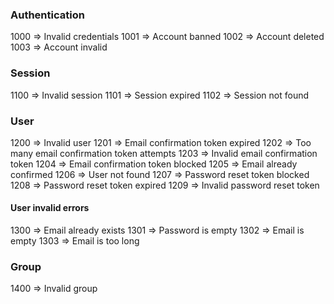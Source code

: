 ### Authentication

1000 => Invalid credentials
1001 => Account banned
1002 => Account deleted
1003 => Account invalid

### Session

1100 => Invalid session
1101 => Session expired
1102 => Session not found

### User

1200 => Invalid user
1201 => Email confirmation token expired
1202 => Too many email confirmation token attempts
1203 => Invalid email confirmation token
1204 => Email confirmation token blocked
1205 => Email already confirmed
1206 => User not found
1207 => Password reset token blocked
1208 => Password reset token expired
1209 => Invalid password reset token

#### User invalid errors

1300 => Email already exists
1301 => Password is empty
1302 => Email is empty
1303 => Email is too long

### Group

1400 => Invalid group
